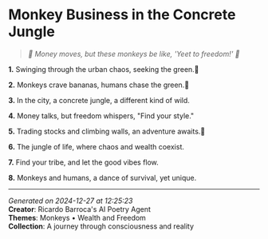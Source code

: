 # Monkey Business in the Concrete Jungle

> *🐒 Money moves, but these monkeys be like, 'Yeet to freedom!' 🌴*

**1.** Swinging through the urban chaos, seeking the green.🌴


**2.** Monkeys crave bananas, humans chase the green.💸


**3.** In the city, a concrete jungle, a different kind of wild.


**4.** Money talks, but freedom whispers, "Find your style."


**5.** Trading stocks and climbing walls, an adventure awaits.🚀


**6.** The jungle of life, where chaos and wealth coexist.


**7.** Find your tribe, and let the good vibes flow.


**8.** Monkeys and humans, a dance of survival, yet unique.



---

*Generated on 2024-12-27 at 12:25:23*  
**Creator**: Ricardo Barroca's AI Poetry Agent  
**Themes**: Monkeys • Wealth and Freedom  
**Collection**: A journey through consciousness and reality